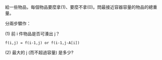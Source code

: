 給一些物品，每個物品要麼拿(1)、要麼不拿(0)。問最接近容器容量的物品的總重量。

分兩步驟作：

(1) 前 i 件物品是否可湊出 j？

`f(i,j) = f(i-1,j) or f(i-1,j-A[i])`

(2) 最大的 j (而不超過容量) 是多少?
